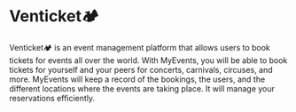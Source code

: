 # Venticket🏕️ 

Venticket🏕️ is an event management platform that allows users to book tickets for events all over the world. With MyEvents, you will be able to book tickets for yourself and your peers for concerts, carnivals, circuses, and more. MyEvents will keep a record of the bookings, the users, and the different locations where the events are taking place. It will manage your reservations efficiently.